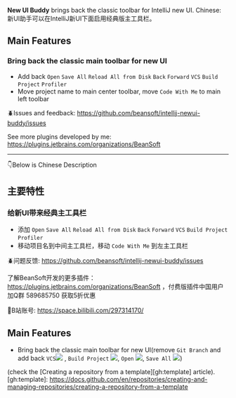 <!-- Plugin description -->
**New UI Buddy** brings back the classic toolbar for IntelliJ new UI. Chinese: 新UI助手可以在IntelliJ新UI下面启用经典版主工具栏。

## Main Features
 
### Bring back the classic main toolbar for new UI
- Add back `Open` `Save All` `Reload All from Disk` `Back` `Forward` `VCS` `Build Project` `Profiler`
- Move project name to main center toolbar, move `Code With Me` to main left toolbar

🪲Issues and feedback: https://github.com/beansoft/intellij-newui-buddy/issues

See more plugins developed by me: https://plugins.jetbrains.com/organizations/BeanSoft

---

👇️Below is Chinese Description
## 主要特性

### 给新UI带来经典主工具栏
- 添加 `Open` `Save All` `Reload All from Disk` `Back` `Forward` `VCS` `Build Project` `Profiler`
- 移动项目名到中间主工具栏，移动 `Code With Me` 到左主工具栏

🪲问题反馈: https://github.com/beansoft/intellij-newui-buddy/issues

了解BeanSoft开发的更多插件：https://plugins.jetbrains.com/organizations/BeanSoft ，付费版插件中国用户加Q群 589685750 获取5折优惠

🎦B站账号: https://space.bilibili.com/297314170/

<!-- Plugin description end -->

## Main Features
- Bring back the classic main toolbar for new UI(remove `Git Branch` and add back `VCS`![](https://intellij-icons.jetbrains.design/icons/AllIcons/expui/toolwindow/vcs.svg) , `Build Project` ![](https://intellij-icons.jetbrains.design/icons/AllIcons/expui/build/build.svg), `Open` ![](https://intellij-icons.jetbrains.design/icons/AllIcons/expui/general/open.svg),
  `Save All` ![](https://intellij-icons.jetbrains.design/icons/AllIcons/expui/general/save.svg))

(check the
[Creating a repository from a template][gh:template] article).
[gh:template]: https://docs.github.com/en/repositories/creating-and-managing-repositories/creating-a-repository-from-a-template
